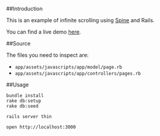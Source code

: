 ##Introduction

This is an example of infinite scrolling using [Spine](http://spinejs.com) and Rails.

You can find a live demo [here](http://spine-infinite.herokuapp.com/).

##Source

The files you need to inspect are:

* `app/assets/javascripts/app/model/page.rb`
* `app/assets/javascripts/app/controllers/pages.rb`

##Usage

    bundle install
    rake db:setup
    rake db:seed
    
    rails server thin
    
    open http://localhost:3000